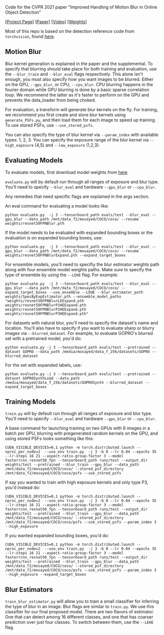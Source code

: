 Code for the CVPR 2021 paper "Improved Handling of Motion Blur in Online Object Detection"

[[Project Page](http://visual.cs.ucl.ac.uk/pubs/handlingMotionBlur/)] [[Paper](http://visual.cs.ucl.ac.uk/pubs/handlingMotionBlur/Improved_Handling_of_Motion_Blur_in_Online_Object_Detection_CVPR2021.pdf)] [[Video](https://www.youtube.com/watch?v=NhH012avygI&t=31s&ab_channel=MohamedSayed)] [[Weights](https://drive.google.com/drive/folders/1_W40yar1wsKacrM0DPYS2kkTEfsynMTD?usp=sharing)]

Most of this repo is based on the detection reference code from `torchvision`, found [here](https://github.com/pytorch/vision/tree/master/references/detection).

## Motion Blur
Blur kernel generation is explained in the paper and the supplemental. To specify that blurring should take place for both training and evaluation, use the `--blur_train` and `--blur_eval` flags respectively. This alone isn't enough, you must also specify how you want images to be blurred. Either on the GPU, `--gpu_blur`, or CPU, `--cpu_blur`. CPU blurring happens in the fourier domain while GPU blurring is done by a basic sparse correlation loop. We recommend the latter as it's faster to perform on the GPU and prevents the data_loader from being choked.

For evaluation, a transform will generate blur kernels on the fly. For training, we recommend you first create and store blur kernels using `generate_PSFs.py`, and then load them for each image to speed up training. To use stored PSFs, use `--use_stored_psfs`.

You can also specify the type of blur kernel via `--param_index` with available types: 1, 2, 3. You can specify the exposure range of the blur kernel via `--high_exposure` (4,5) and `--low_exposure` (1,2,3).

## Evaluating Models

To evaluate models, first download model weights from [here](https://drive.google.com/drive/folders/1_W40yar1wsKacrM0DPYS2kkTEfsynMTD?usp=sharing). 

`evaluate.py` will by default run through all ranges of exposure and blur type. You'll need to specify `--blur_eval` and hardware `--gpu_blur` or `--cpu_blur`. 

Any remedies that need specific flags are explained in the args section.

An eval command for evaluating a model looks like:

```python evaluate.py  -j 3 --tensorboard_path evals/test --blur_eval --gpu_blur --data_path /mnt/data_f2/mosayed/COCO/coco/ --resume weights/resnet50FPNBlur.pth```

If the model needs to be evaluated with expanded bounding boxes or the evaluation is on expanded bounding boxes, use:

```python evaluate.py  -j 3 --tensorboard_path evals/test --blur_eval --gpu_blur --data_path /mnt/data_f2/mosayed/COCO/coco/ --resume weights/resnet50FPNBlurExpand.pth --expand_target_boxes```

For ensemble models, you'll need to specifiy the blur estimator weights path along with four ensemble model weights paths. Make sure to specify the type of ensemble by using the 
`--LEHE` flag. For example:

```python evaluate.py  -j 3 --tensorboard_path evals/test --blur_eval --gpu_blur --data_path /mnt/data_f2/mosayed/COCO/coco/ --expand_target_boxes --use_ensemble --LEHE --blur_estimator_path weights/SpecByExpEstimator.pth --ensemble_model_paths "weights/resnet50FPNBlurLEExpand.pth weights/resnet50FPNBlurP1HEExpand.pth weights/resnet50FPNBlurP2HEExpand.pth weights/resnet50FPNBlurP3HEExpand.pth"```

For datasets with natural blur, you'll need to specify the dataset's name and location. You'll also have to specify if you want to evaluate sharp or blurry images via `--blurred_dataset`. For example, to evaluate GOPRO's blurred set with a pretrained model, you'd do: 

`python evaluate.py -j 3 --tensorboard_path evals/test --pretrained --dataset GOPRO --data_path /media/mosayed/data_f_256/datasets/GOPRO --blurred_dataset`

For the set with expanded labels, use: 

`python evaluate.py -j 3 --tensorboard_path evals/test --pretrained --dataset GOPROSynthLoad --data_path /media/mosayed/data_f_256/datasets/GOPROSynth --blurred_dataset --expand_target_boxes`


## Training Models
`train.py` will by default run through all ranges of exposure and blur type. You'll need to specify `--blur_eval` and hardware `--gpu_blur` or `--cpu_blur`. 

A base command for launching training on two GPUs with 8 images in a batch per GPU, blurring with pregenerated random kernels on the GPU, and using stored PSFs looks something like this: 

```CUDA_VISIBLE_DEVICES=0,1 python -m torch.distributed.launch --nproc_per_node=2  --use_env train.py  -j 3 -b 8 --lr 0.04 --epochs 35 --lr-steps 16 21 --aspect-ratio-group-factor 3 --model fasterrcnn_resnet50_fpn --tensorboard_path runs/test --output_dir weights/test --pretrained --blur_train --gpu_blur --data_path /mnt/data_f2/mosayed/COCO/coco/ --stored_psf_directory /mnt/data_f2/mosayed/COCO/coco/psfs --use_stored_psfs```

If say you wanted to train with high exposure kernels and only type P3, you'd instead do: 

```CUDA_VISIBLE_DEVICES=0,1 python -m torch.distributed.launch --nproc_per_node=2  --use_env train.py  -j 3 -b 8 --lr 0.04 --epochs 35 --lr-steps 16 21 --aspect-ratio-group-factor 3 --model fasterrcnn_resnet50_fpn --tensorboard_path runs/test --output_dir weights/test --pretrained --blur_train --gpu_blur --data_path /mnt/data_f2/mosayed/COCO/coco/ --stored_psf_directory /mnt/data_f2/mosayed/COCO/coco/psfs --use_stored_psfs --param_index 3 --high_exposure```

If you wanted expanded bounding boxes, you'd do: 

```CUDA_VISIBLE_DEVICES=0,1 python -m torch.distributed.launch --nproc_per_node=2  --use_env train.py  -j 3 -b 8 --lr 0.04 --epochs 35 --lr-steps 16 21 --aspect-ratio-group-factor 3 --model fasterrcnn_resnet50_fpn --tensorboard_path runs/test --output_dir weights/test --pretrained --blur_train --gpu_blur --data_path /mnt/data_f2/mosayed/COCO/coco/ --stored_psf_directory /mnt/data_f2/mosayed/COCO/coco/psfs --use_stored_psfs --param_index 3 --high_exposure --expand_target_boxes```



## Blur Estimators
`train_blur_estimator.py` will allow you to train a small classifier for inferring the type of blur in an image. Blur flags are similar to `train.py`. We use this classifier for our final proposed model. There are two flavors of estimator. One that can detect among 16 different classes, and one that has coarser prediction over just four classes. To switch between them, use the `--LEHE` flag.

